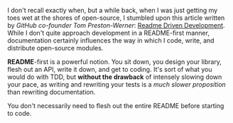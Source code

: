 I don't recall exactly when, but a while back, when I was just getting my toes wet at the shores of open-source, I stumbled upon this article written by _GitHub co-founder Tom Preston-Werner_: [Readme Driven Development][1]. While I don't quite approach development in a README-first manner, documentation certainly influences the way in which I code, write, and distribute open-source modules.

**README**-first is a powerful notion. You sit down, you design your library, flesh out an API, write it down, and get to coding. It's sort of what you would do with TDD, but **without the drawback** of intensely slowing down your pace, as writing and rewriting your tests is a _much slower proposition_ than rewriting documentation.

You don't necessarily need to flesh out the entire README before starting to code.

[1]: http://tom.preston-werner.com/2010/08/23/readme-driven-development.html
